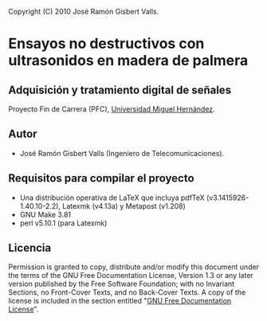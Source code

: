 Copyright (C)  2010  José Ramón Gisbert Valls.

Ensayos no destructivos con ultrasonidos en madera de palmera
=============================================================
Adquisición y tratamiento digital de señales
--------------------------------------------

Proyecto Fin de Carrera (PFC), [Universidad Miguel Hernández](http://www.umh.es).

Autor
-----

* José Ramón Gisbert Valls (Ingeniero de Telecomunicaciones).

Requisitos para compilar el proyecto
------------------------------------

* Una distribución operativa de LaTeX que incluya pdfTeX (v3.1415926-1.40.10-2.2),
Latexmk (v4.13a) y Metapost (v1.208)
* GNU Make 3.81
* perl v5.10.1 (para Latexmk)

Licencia
--------

Permission is granted to copy, distribute and/or modify this document under
the terms of the GNU Free Documentation License, Version 1.3 or any later
version published by the Free Software Foundation; with no Invariant Sections,
no Front-Cover Texts, and no Back-Cover Texts.  A copy of the license is
included in the section entitled "[GNU Free Documentation License](http://www.gnu.org/licenses/fdl.html)".
